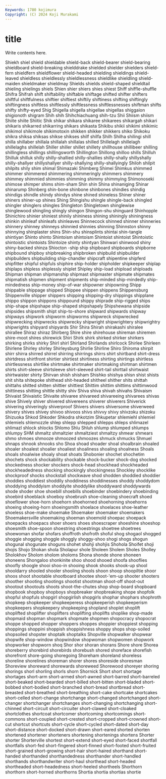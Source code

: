 ```yaml
---
Keywords: 1780 kojimura
Copyright: (C) 2024 Koji Murakami
---
```


# title

Write contents here.



 Shiekh shiel shield shieldable shield-back shield-bearer shield-bearing
shieldboard shield-breaking shielddrake shielded shielder shielders shield-fern shieldfern shieldflower shield-headed
shielding shieldings shield-leaved shieldless shieldlessly shieldlessness shieldlike shieldling shield-maiden shieldmaker
shieldmay Shields shields shield-shaped shieldtail shieling shielings shiels Shien shier
shiers shies shiest Shiff shiffle-shuffle Shifra Shifrah shift shiftability shiftable
shiftage shifted shifter shifters shiftful shiftfulness shiftier shiftiest shiftily shiftiness
shifting shiftingly shiftingness shiftless shiftlessly shiftlessness shiftlessnesses shiftman shifts shifty
shifty-eyed Shig Shigella shigella shigellae shigellas shiggaion shigionoth shigram Shih
shih Shihchiachuang shih-tzu Shii Shiism shiism Shiite shiite Shiitic Shik
shikar shikara shikaree shikarees shikargah shikari shikaris shikarred shikarring shikars
shikasta Shikibu shikii shikimi shikimic shikimol shikimole shikimotoxin shikken shikker
shikkers shiko Shikoku shikra shiksa shiksas shikse shikses shilf shilfa
Shilh Shilha shilingi shill shilla shillaber shillala shillalah shillalas shilled
Shillelagh shillelagh shillelaghs shillelah Shiller shiller shillet shillety shillhouse shillibeer
shilling shillingless shillings shillingsworth Shillington Shillong shilloo shills Shilluh Shilluk
shilluk shilly shilly-shallied shilly-shallies shilly-shally shillyshally shilly-shallyer shillyshallyer shilly-shallying shilly-shallyingly
Shiloh shilpit shilpits shily shim shimal Shimazaki Shimberg Shimei Shimkus
shimmed shimmer shimmered shimmering shimmeringly shimmers shimmery shimmey shimmied shimmies
shimming shimmy shimmying Shimonoseki shimose shimper shims shim-sham Shin shin
Shina shinaniging Shinar shinarump Shinberg shin-bone shinbone shinbones shindies shindig
shindigs shindle shindy shindys shine shined shineless Shiner shiner shiners
shiner-up shines Shing Shingishu shingle shingle-back shingled shingler shinglers shingles
Shingleton Shingletown shinglewise shinglewood shingling shingly shingon Shingon-shu shinguard Shinhopple
Shinichiro shinier shiniest shinily shininess shining shiningly shiningness shinkin shinleaf
shinleafs shinleaves Shinnecock shinned shinner shinneries shinnery shinney shinneys shinnied
shinnies shinning Shinnston shinny shinnying shinplaster shins Shin-shu shinsplints shintai
shin-tangle shintiyan Shinto shinto Shintoism shintoism Shintoist shintoist Shintoistic shintoistic
shintoists Shintoize shinty shintyan Shinwari shinwood shiny shiny-backed shinza Shiocton
-ship ship shipboard shipboards shipborne shipbound shipboy shipbreaking shipbroken shipbuild
shipbuilder shipbuilders shipbuilding ship-chandler shipcraft shipentine shipferd shipfitter shipful shipfuls
shiphire ship-holder shipholder shipkeeper shiplap shiplaps shipless shiplessly shiplet Shipley
ship-load shipload shiploads Shipman shipman shipmanship shipmast shipmaster shipmate shipmates
shipmatish shipmen shipment shipments ship-minded ship-mindedly ship-mindedness ship-money ship-of-war shipowner
shipowning Shipp shippable shippage shipped Shippee shippen shippens Shippensburg Shippenville
shipper shippers shipping shipping-dry shippings shipplane shippo shippon shippons shippound
shippy shiprade ship-rigged ships ship-shape shipshape ship-shaped shipshapely Shipshewana shipside
shipsides shipsmith shipt ship-to-shore shipward shipwards shipway shipways shipwork shipworm
shipworms shipwreck shipwrecked shipwrecking shipwrecks shipwrecky shipwright shipwrightery shipwrightry shipwrights
shipyard shipyards Shir Shira Shirah shirakashi shiralee shirallee Shiraz shiraz
Shirberg Shire shire shirehouse shireman shiremen shire-moot shires shirewick Shiri
Shirk shirk shirked shirker shirkers shirking shirks shirky Shirl shirl
Shirland Shirlands shirlcock Shirlee Shirleen Shirlene Shirley shirley Shirleysburg Shirlie
Shirline Shiro Shiroma shirpit shirr shirra shirred shirrel shirring shirrings
shirrs shirt shirtband shirt-dress shirtdress shirtfront shirtier shirtiest shirtiness shirting
shirtings shirtless shirtlessness shirtlike shirtmake shirtmaker shirtmaking shirtman shirtmen shirts
shirt-sleeve shirtsleeve shirt-sleeved shirt-tail shirttail shirtwaist shirtwaister shirty Shirvan shish
shisham Shishko shishya shisn shist shists shit shita shitepoke shithead
shit-headed shitheel shither shits shittah shittahs shitted shitten shittier shittiest
Shittim shittim shittims shittimwood shittiness shitting shittle shitty shiv Shiva
shiva shivah shivahs Shivaism Shivaist Shivaistic Shivaite shivaree shivareed shivareeing
shivarees shivas shive Shively shiver shivered shivereens shiverer shiverers Shiverick
shivering shiveringly shiverproof Shivers shivers shiversome shiverweed shivery shives shivey
shivoo shivoos shivs shivvy shivy shivzoku shizoku Shizuoka Shkod Shkoder
Shkodra shkotzim Shkupetar shlemiehl shlemiel shlemiels shlemozzle shlep shlepp shlepped
shlepps shleps shlimazel shlimazl shlock shlocks Shlomo Shlu Shluh shlump
shlumped shlumps shlumpy SHM shmaltz shmaltzier shmaltziest shmaltzy shmear shmears
shmo shmoes shmooze shmoozed shmoozes shmuck shmucks Shmuel shnaps shnook
shnooks sho Shoa shoad shoader shoal shoalbrain shoaled shoaler shoalest
shoalier shoaliest shoaliness shoaling shoalness Shoals shoals shoalwise shoaly shoat
shoats Shobonier shochet shochetim shochets shock shockability shockable shock-bucker shock-dog
shocked shockedness shocker shockers shock-head shockhead shockheaded shockheadedness shocking shockingly
shockingness Shockley shocklike shockproof shocks shockstall shockwave shod shodden shoddied
shoddier shoddies shoddiest shoddily shoddiness shoddinesses shoddy shoddydom shoddying shoddyism
shoddyite shoddylike shoddyward shoddywards shode shoder shoe shoebill shoebills shoebinder
shoebindery shoebinding shoebird shoeblack shoeboy shoebrush shoe-cleaning shoecraft shoed shoeflower
shoe-horn shoehorn shoehorned shoehorning shoehorns shoeing shoeing-horn shoeingsmith shoelace shoelaces
shoe-leather shoeless shoe-make shoemake Shoemaker shoemaker shoemakers Shoemakersville shoemaking shoeman
shoemold shoepac shoepack shoepacks shoepacs shoer shoers shoes shoescraper shoeshine
shoeshop shoesmith shoe-spoon shoestring shoestrings shoetree shoetrees shoewoman shofar shofars
shoffroth shofroth shoful shog shogaol shogged shoggie shogging shoggle shoggly
shoggy-shoo shogi shogs shogun shogunal shogunate shoguns shohet shohji shohjis
Shohola Shoifet shoji shojis Shojo Shokan shola Sholapur shole Sholeen
Sholem Sholes Sholley Sholokhov Sholom sholom sholoms Shona shonde shone
shoneen shoneens Shongaloo shonkinite shoo shood shooed shoofa shooflies shoofly
shoogle shooi shoo-in shooing shook shooks shook-up shool shooldarry shooled
shooler shooling shools shoon shoop shoopiltie shoor shoos shoot shootable
shootboard shootee shoot-'em-up shooter shooters shoother shooting shootings shootist shootman
shoot-off shoot-out shootout shootouts shoots shoot-the-chutes shop shop-board shopboard shopbook
shopboy shopboys shopbreaker shopbreaking shope shopfolk shopful shopfuls shopgirl shopgirlish
shopgirls shophar shophars shophroth shopkeep shopkeeper shopkeeperess shopkeeperish shopkeeperism shopkeepers
shopkeepery shopkeeping shopland shoplet shoplift shoplifted shoplifter shoplifters shoplifting shoplifts
shoplike shop-made shopmaid shopman shopmark shopmate shopmen shopocracy shopocrat shoppe
shopped shopper shoppers shoppes shoppier shoppiest shopping shoppings shoppini shoppish
shoppishness shoppy shops shop-soiled shopsoiled shopster shoptalk shoptalks Shopville shopwalker
shopwear shopwife shop-window shopwindow shopwoman shopwomen shopwork shopworker shopworn shoq
Shor shor shoran shorans Shore shore Shorea shoreberry shorebird shorebirds
shorebush shored shoreface shorefish shorefront shore-going shoregoing Shoreham shoreland shoreless
shoreline shorelines shoreman shorer shores shoreside shoresman Shoreview shoreward shorewards
shoreweed Shorewood shoreyer shoring shorings shorl shorling shorls shorn Shornick
Short short shortage shortages short-arm short-armed short-awned short-barred short-barreled short-beaked
short-bearded short-billed short-bitten short-bladed short-bobbed short-bodied short-branched short-bread shortbread short-breasted
short-breathed short-breathing short-cake shortcake shortcakes short-celled short-change shortchange short-changed shortchanged
short-changer shortchanger shortchanges short-changing shortchanging short-chinned short-circuit short-circuiter short-clawed short-cloaked
shortclothes shortcoat shortcomer shortcoming shortcomings short-commons short-coupled short-crested short-cropped short-crowned
short-cut shortcut shortcuts short-cycle short-cycled short-dated short-day short-distance short-docked short-drawn
short-eared shorted shorten shortened shortener shorteners shortening shortenings shortens Shorter
shorter Shorterville shortest short-extend short-eyed short-faced shortfall shortfalls short-fed short-fingered
short-finned short-footed short-fruited short-grained short-growing short-hair short-haired shorthand short-handed shorthanded
shorthandedness shorthander short-handled shorthands shorthandwriter short-haul shorthead short-headed shortheaded short-headedness
short-heeled shortheels Shorthorn shorthorn short-horned shorthorns Shortia shortia shortias shortie
